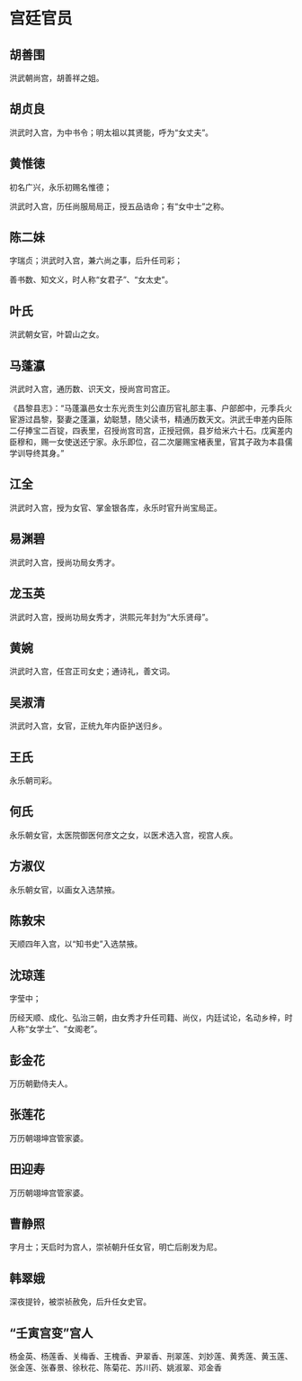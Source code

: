 # 宫廷官员

## 胡善围

洪武朝尚宫，胡善祥之姐。

## 胡贞良

洪武时入宫，为中书令；明太祖以其贤能，呼为“女丈夫”。

## 黄惟徳

初名广兴，永乐初赐名惟德；

洪武时入宫，历任尚服局局正，授五品诰命；有“女中士”之称。

## 陈二妹

字瑞贞；洪武时入宫，兼六尚之事，后升任司彩；

善书数、知文义，时人称“女君子”、“女太史”。

## 叶氏

洪武朝女官，叶碧山之女。

## 马蓬瀛

洪武时入宫，通历数、识天文，授尚宫司宫正。

《昌黎县志》：“马蓬瀛邑女士东光贡生刘公直历官礼部主事、户部郎中，元季兵火宦游过昌黎，娶妻之蓬瀛，幼聪慧，随父读书，精通历数天文。洪武壬申差内臣陈二仔捧宝二百锭，四表里，召授尚宫司宫，正授冠佩，县岁给米六十石。戊寅差内臣穆和，赐一女使送还宁家。永乐即位，召二次屡赐宝楮表里，官其子政为本县儒学训导终其身。”

## 江全

洪武时入宫，授为女官、掌金银各库，永乐时官升尚宝局正。

## 易渊碧

洪武时入宫，授尚功局女秀才。

## 龙玉英

洪武时入宫，授尚功局女秀才，洪熙元年封为“大乐贤母”。

## 黄婉

洪武时入宫，任宫正司女史；通诗礼，善文词。

## 吴淑清

洪武时入宫，女官，正统九年内臣护送归乡。

## 王氏

永乐朝司彩。

## 何氏

永乐朝女官，太医院御医何彦文之女，以医术选入宫，视宫人疾。

## 方淑仪

永乐朝女官，以画女入选禁掖。

## 陈敦宋

天顺四年入宫，以“知书史”入选禁掖。

## 沈琼莲

字莹中；

历经天顺、成化、弘治三朝，由女秀才升任司籍、尚仪，内廷试论，名动乡梓，时人称“女学士”、“女阁老”。

## 彭金花

万历朝勤侍夫人。

## 张莲花

万历朝翊坤宫管家婆。

## 田迎寿

万历朝翊坤宫管家婆。

## 曹静照

字月士；天启时为宫人，崇祯朝升任女官，明亡后削发为尼。

## 韩翠娥

深夜提铃，被崇祯赦免，后升任女史官。

## “壬寅宫变”宫人

杨金英、杨莲香、关梅香、王槐香、尹翠香、刑翠莲、刘妙莲、黄秀莲、黄玉莲、张金莲、张春景、徐秋花、陈菊花、苏川药、姚淑翠、邓金香
